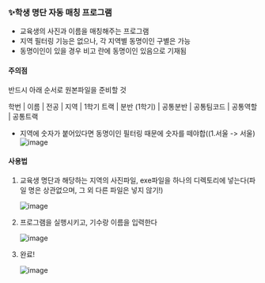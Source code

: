### ✨학생 명단 자동 매칭 프로그램

- 교육생의 사진과 이름을 매칭해주는 프로그램
- 지역 필터링 기능은 없으나, 각 지역별 동명이인 구별은 가능
- 동명이인이 있을 경우 비고 란에 동명이인 있음으로 기재됨

#### 주의점
반드시 아래 순서로 원본파일을 준비할 것

학번 | 이름 | 전공 | 지역 | 1학기 트랙 | 분반 (1학기) | 공통분반 | 공통팀코드 | 공통역할 | 공통트랙
- 지역에 숫자가 붙어있다면 동명이인 필터링 때문에 숫자를 떼야합((1.서울 -> 서울)
![image](https://github.com/user-attachments/assets/08994871-87d8-408c-8d47-6adbb007b581)



#### 사용법
1. 교육생 명단과 해당하는 지역의 사진파일, exe파일을 하나의 디렉토리에 넣는다(파일 명은 상관없으며, 그 외 다른 파일은 넣지 않기!)

   ![image](https://github.com/user-attachments/assets/0a23bb15-c926-4d8a-b632-34a789a3943c)

3. 프로그램을 실행시키고, 기수랑 이름을 입력한다
   
    ![image](https://github.com/user-attachments/assets/c2e49327-3ef7-47f9-b035-579c86e4aa09)

5. 완료!
   
   ![image](https://github.com/user-attachments/assets/ddf98442-5c94-498a-af6f-2fba80b253b3)

